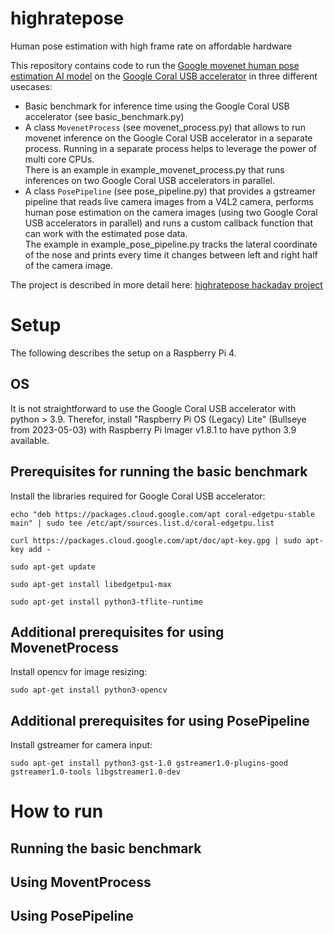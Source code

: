 # highratepose
Human pose estimation with high frame rate on affordable hardware

This repository contains code to run the [Google movenet human pose estimation AI model](https://www.tensorflow.org/hub/tutorials/movenet) on the [Google Coral USB accelerator](https://coral.ai/) in three different usecases:

 - Basic benchmark for inference time using the Google Coral USB accelerator (see basic_benchmark.py)
 - A class `MovenetProcess` (see movenet_process.py) that allows to run movenet inference on the Google Coral USB accelerator in a separate process. Running in a separate process helps to leverage the power of multi core CPUs.\
 There is an example in example_movenet_process.py that runs inferences on two Google Coral USB accelerators in parallel.
 - A class `PosePipeline` (see pose_pipeline.py) that provides a gstreamer pipeline that reads live camera images from a V4L2 camera, performs human pose estimation on the camera images (using two Google Coral USB accelerators in parallel) and runs a custom callback function that can work with the estimated pose data.\
 The example in example_pose_pipeline.py tracks the lateral coordinate of the nose and prints every time it changes between left and right half of the camera image.

The project is described in more detail here: [highratepose hackaday project](http://www.hackaday.io)

# Setup

The following describes the setup on a Raspberry Pi 4.

## OS

It is not straightforward to use the Google Coral USB accelerator with python > 3.9. Therefor, install "Raspberry Pi OS (Legacy) Lite" (Bullseye from 2023-05-03) with Raspberry Pi Imager v1.8.1 to have python 3.9 available.

## Prerequisites for running the basic benchmark

Install the libraries required for Google Coral USB accelerator:
```
echo "deb https://packages.cloud.google.com/apt coral-edgetpu-stable main" | sudo tee /etc/apt/sources.list.d/coral-edgetpu.list

curl https://packages.cloud.google.com/apt/doc/apt-key.gpg | sudo apt-key add -

sudo apt-get update

sudo apt-get install libedgetpu1-max

sudo apt-get install python3-tflite-runtime
```

## Additional prerequisites for using MovenetProcess
Install opencv for image resizing:
```
sudo apt-get install python3-opencv
```
<!--sudo apt-get install python3-psutil-->

## Additional prerequisites for using PosePipeline
Install gstreamer for camera input:
```
sudo apt-get install python3-gst-1.0 gstreamer1.0-plugins-good gstreamer1.0-tools libgstreamer1.0-dev
```

# How to run

## Running the basic benchmark

## Using MoventProcess

## Using PosePipeline